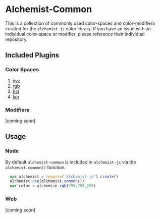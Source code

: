 Alchemist-Common
================

This is a collection of commonly used color-spaces and color-modifiers curated
for the `alchemist.js` color library. If you have an issue with an individual
color-space or modifier, please reference their individual repository.

Included Plugins
----------------

### Color Spaces

1. [xyz](https://github.com/webdesserts/alchemist-xyz)
2. [rgb](https://github.com/webdesserts/alchemist-rgb)
3. [hsl](https://github.com/webdesserts/alchemist-hsl)
4. [lab](https://github.com/webdesserts/alchemist-lab)

### Modifiers

[coming soon]

Usage
-----

### Node

By default `alchemist-common` is included in `alchemist-js` via the `alchemist.common()` function.

```js
  var alchemist = require('alchemist-js').create()
  alchemist.use(alchemist.common())
  var color = alchemize.rgb(255,255,255)
```

### Web

[coming soon]

